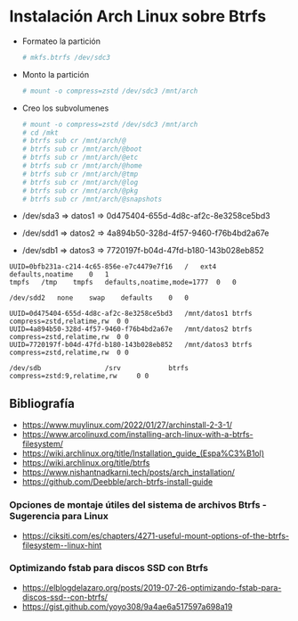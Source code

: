# Instalación Arch Linux sobre Btrfs

 * Formateo la partición
    ```bash
    # mkfs.btrfs /dev/sdc3
    ```
 * Monto la partición
    ```bash
    # mount -o compress=zstd /dev/sdc3 /mnt/arch
    ```
 * Creo los subvolumenes
    ```bash
    # mount -o compress=zstd /dev/sdc3 /mnt/arch
    # cd /mkt
    # btrfs sub cr /mnt/arch/@
    # btrfs sub cr /mnt/arch/@boot
    # btrfs sub cr /mnt/arch/@etc
    # btrfs sub cr /mnt/arch/@home
    # btrfs sub cr /mnt/arch/@tmp
    # btrfs sub cr /mnt/arch/@log
    # btrfs sub cr /mnt/arch/@pkg
    # btrfs sub cr /mnt/arch/@snapshots
    ```


 * /dev/sda3 => datos1 => 0d475404-655d-4d8c-af2c-8e3258ce5bd3
 * /dev/sdd1 => datos2 => 4a894b50-328d-4f57-9460-f76b4bd2a67e
 * /dev/sdb1 => datos3 => 7720197f-b04d-47fd-b180-143b028eb852

``` 
UUID=0bfb231a-c214-4c65-856e-e7c4479e7f16	/	ext4	defaults,noatime	0	1
tmpfs	/tmp	tmpfs	defaults,noatime,mode=1777	0	0

/dev/sdd2   none    swap    defaults    0   0

UUID=0d475404-655d-4d8c-af2c-8e3258ce5bd3	/mnt/datos1	btrfs	compress=zstd,relatime,rw  0 0
UUID=4a894b50-328d-4f57-9460-f76b4bd2a67e	/mnt/datos2	btrfs	compress=zstd,relatime,rw  0 0
UUID=7720197f-b04d-47fd-b180-143b028eb852	/mnt/datos3	btrfs	compress=zstd,relatime,rw  0 0

/dev/sdb                /srv            btrfs           compress=zstd:9,relatime,rw     0 0
```

## Bibliografía

 * https://www.muylinux.com/2022/01/27/archinstall-2-3-1/
 * https://www.arcolinuxd.com/installing-arch-linux-with-a-btrfs-filesystem/
 * https://wiki.archlinux.org/title/Installation_guide_(Espa%C3%B1ol)
 * https://wiki.archlinux.org/title/btrfs
 * https://www.nishantnadkarni.tech/posts/arch_installation/
 * https://github.com/Deebble/arch-btrfs-install-guide

### Opciones de montaje útiles del sistema de archivos Btrfs - Sugerencia para Linux
 * https://ciksiti.com/es/chapters/4271-useful-mount-options-of-the-btrfs-filesystem--linux-hint


### Optimizando fstab para discos SSD con Btrfs
 * https://elblogdelazaro.org/posts/2019-07-26-optimizando-fstab-para-discos-ssd--con-btrfs/
 * https://gist.github.com/yoyo308/9a4ae6a517597a698a19